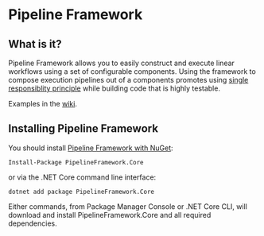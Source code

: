 # Pipeline Framework

## What is it?

Pipeline Framework allows you to easily construct and execute linear workflows using a set of configurable components.  Using the framework to compose execution pipelines out of a components promotes using [single responsiblity principle](https://en.wikipedia.org/wiki/Single_responsibility_principle) while building code that is highly testable.

Examples in the [wiki](https://github.com/gtmoose32/pipeline-framework/wiki).

## Installing Pipeline Framework
You should install [Pipeline Framework with NuGet](https://www.nuget.org/packages/PipelineFramework.Core/):

```
Install-Package PipelineFramework.Core
```

or via the .NET Core command line interface:

```
dotnet add package PipelineFramework.Core
```

Either commands, from Package Manager Console or .NET Core CLI, will download and install PipelineFramework.Core and all required dependencies.
